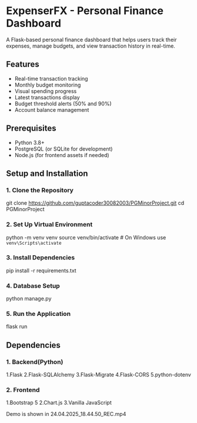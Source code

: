 # ExpenserFX - Personal Finance Dashboard
A Flask-based personal finance dashboard that helps users track their expenses, manage budgets, and view transaction history in real-time.
## Features
- Real-time transaction tracking
- Monthly budget monitoring
- Visual spending progress
- Latest transactions display
- Budget threshold alerts (50% and 90%)
- Account balance management
## Prerequisites
- Python 3.8+
- PostgreSQL (or SQLite for development)
- Node.js (for frontend assets if needed)
## Setup and Installation
### 1. Clone the Repository
git clone https://github.com/guptacoder30082003/PGMinorProject.git
cd PGMinorProject
### 2. Set Up Virtual Environment
python -m venv venv
source venv/bin/activate  # On Windows use `venv\Scripts\activate`
### 3. Install Dependencies
pip install -r requirements.txt
### 4. Database Setup
python manage.py
### 5. Run the Application
flask run

## Dependencies
### 1. Backend(Python)
1.Flask
2.Flask-SQLAlchemy
3.Flask-Migrate
4.Flask-CORS
5.python-dotenv
### 2. Frontend
1.Bootstrap 5
2.Chart.js
3.Vanilla JavaScript

Demo is shown in 24.04.2025_18.44.50_REC.mp4
